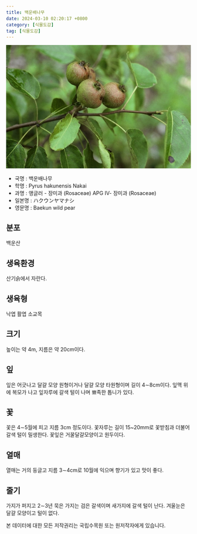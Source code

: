 ```yaml
---
title: 백운배나무
date: 2024-03-10 02:20:17 +0800
category: [식물도감]
tag: [식물도감]
---
```




![백운배나무](/assets/img/fileUpload/plants/basic/Rosaceae/Pyrus/13053/4_th2.JPG)
- 국명 : 백운배나무
- 학명 : Pyrus hakunensis Nakai
- 과명 : 앵글러 - 장미과 (Rosaceae) APG Ⅳ- 장미과 (Rosaceae)
- 일본명 : ハクウンヤマナシ
- 영문명 : Baekun wild pear


## 분포
백운산
## 생육환경
산기슭에서 자란다. 
## 생육형
낙엽 활엽 소교목
## 크기
높이는 약 4m, 지름은 약 20cm이다.
## 잎
잎은 어긋나고 달걀 모양 원형이거나 달걀 모양 타원형이며 길이 4∼8cm이다. 잎맥 위에 복모가 나고 잎자루에 갈색 털이 나며 뾰족한 톱니가 있다.
## 꽃
꽃은 4∼5월에 피고 지름 3cm 정도이다. 꽃자루는 길이 15~20mm로 꽃받침과 더불어 갈색 털이 밀생한다. 꽃잎은 거꿀달걀모양이고 원두이다. 
## 열매
열매는 거의 둥글고 지름 3∼4cm로 10월에 익으며 향기가 있고 맛이 좋다.
## 줄기
가지가 퍼지고 2∼3년 묵은 가지는 검은 갈색이며 새가지에 갈색 털이 난다. 겨울눈은 달걀 모양이고 털이 없다. 






본 데이터에 대한 모든 저작권리는 국립수목원 또는 원저작자에게 있습니다.
